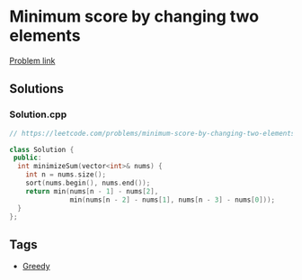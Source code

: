 # Minimum score by changing two elements

[Problem link](https://leetcode.com/problems/minimum-score-by-changing-two-elements/)

## Solutions


### Solution.cpp
```cpp
// https://leetcode.com/problems/minimum-score-by-changing-two-elements/

class Solution {
 public:
  int minimizeSum(vector<int>& nums) {
    int n = nums.size();
    sort(nums.begin(), nums.end());
    return min(nums[n - 1] - nums[2],
               min(nums[n - 2] - nums[1], nums[n - 3] - nums[0]));
  }
};
```
## Tags

* [Greedy](/Collections/greedy.md#greedy)
